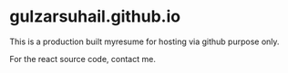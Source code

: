 # gulzarsuhail.github.io

This is a production built myresume for hosting via github purpose only.

For the react source code, contact me.